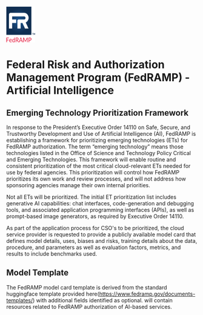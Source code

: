 <img src="https://github.com/GSA/fedramp-automation/raw/master/assets/FedRAMP_LOGO.png" alt="FedRAMP" width="76" height="94"><br />

# Federal Risk and Authorization Management Program (FedRAMP) - Artificial Intelligence

## Emerging Technology Prioritization Framework

In response to the President’s Executive Order 14110 on Safe, Secure, and Trustworthy Development and Use of Artificial Intelligence (AI), FedRAMP is establishing a framework for prioritizing emerging technologies (ETs) for FedRAMP authorization. The term “emerging technology” means those technologies listed in the Office of Science and Technology Policy Critical and Emerging Technologies.  This framework will enable routine and consistent prioritization of the most critical cloud-relevant ETs needed for use by federal agencies. This prioritization will control how FedRAMP prioritizes its own work and review processes, and will not address how sponsoring agencies manage their own internal priorities.

Not all ETs will be prioritized. The initial ET prioritization list includes generative AI capabilities: chat interfaces, code-generation and debugging tools, and associated application programming interfaces (APIs), as well as prompt-based image generators, as required by Executive Order 14110.  

As part of the application process for CSO's to be prioritized, the cloud service provider is requested to provide a publicly available model card that defines model details, uses, biases and risks, training details about the data, procedure, and parameters as well as evaluation factors, metrics, and results to include benchmarks used.

## Model Template
The FedRAMP model card template is derived from the standard huggingface template provided here(https://www.fedramp.gov/documents-templates/) with additional fields identified as optional.   will contain resources related to FedRAMP authorization of AI-based services.
